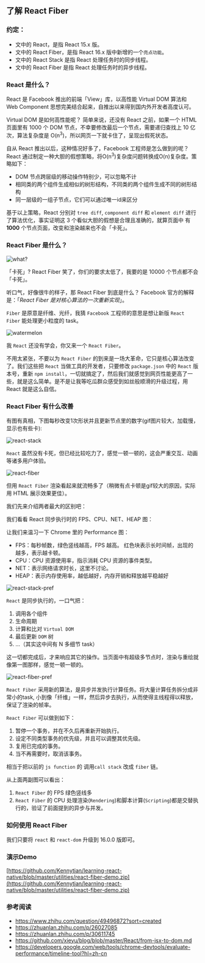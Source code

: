 ## 了解 React Fiber

### 约定：
- 文中的 React，是指 React 15.x 版。
- 文中的 React Fiber，是指 React 16.x 版中新增的一个`亮点功能`。
- 文中的 React Stack 是指 React 处理任务时的同步线程。
- 文中的 React Fiber 是指 React 处理任务时的异步线程。

### React 是什么？
React 是 Facebook 推出的前端「View」库，以高性能 Virtual DOM 算法和 Web Component 思想完美结合起来，自推出以来得到国内外开发者高度认可。 

Virtual DOM 是如何高性能呢？ 简单来说，还没有 React 之前，如果一个 HTML 页面里有 1000 个 DOM 节点，不幸要修改最后一个节点，需要递归查找上 10 亿次，算法复杂度是 O(n<sup>3</sup>)，所以网页一下就卡住了，呈现出假死状态。

自从 React 推出以后，这种情况好多了，Facebook 工程师是怎么做到的呢？ React 通过制定一种大胆的假想策略，将O(n<sup>3</sup>)复杂度问题转换成O(n)复杂度。策略如下：

- DOM 节点跨层级的移动操作特别少，可以忽略不计
- 相同类的两个组件生成相似的树形结构，不同类的两个组件生成不同的树形结构
- 同一层级的一组子节点，它们可以通过唯一id来区分

基于以上策略，React 分别对 `tree diff`, `component diff` 和 `element diff` 进行了算法优化，事实证明这 3 个看似大胆的假想是合理且准确的，就算页面中 有 **1000** 个节点页面，改变和渲染越来也不会「卡死」。

### React Fiber 是什么？

![what?](https://ww4.sinaimg.cn/mw1024/0060gdugjw1f4p6js7l7xj305k05nq2x.jpg) 

「卡死」? React Fiber 笑了，你们的要求太低了，我要的是 10000 个节点都不会「卡死」。

听口气，好像很牛的样子，那 React Fiber 到底是什么？ Facebook 官方的解释是：「_React Fiber 是对核心算法的一次重新实现_」。

`Fiber` 是原意是纤维、光纤，我猜 `Facebook` 工程师的意思是想让新版 `React Fiber` 能处理更小粒度的 task。

![watermelon](http://wx2.sinaimg.cn/bmiddle/a813e649ly1fkjswm1s7wj209w08c0tc.jpg)

我 `React` 还没有学会，你又来一个 `React Fiber`。 

不用太紧张，不要以为 `React Fiber` 的到来是一场大革命，它只是核心算法改变了。我们这些把 `React` 当做工具的开发者，只要修改 `package.json` 中的 `React` 版本号，重新 `npm install`，一切就搞定了，然后我们就感觉到网页性能更高了一些，就是这么简单。是不是让我等吃瓜群众感受到如丝般顺滑的升级过程，用 React 就是这么自信。

### React Fiber 有什么改善
有图有真相，下图每秒改变1次形状并且更新节点里的数字(gif图片较大，加载慢，显示也有些卡):

![react-stack](https://raw.githubusercontent.com/Kennytian/learning-react-native/master/images/react-stack.gif)

`React` 虽然没有卡死，但已经比较吃力了，感觉一顿一顿的，这会严重交互、动画等诸多用户体验。

![react-fiber](https://raw.githubusercontent.com/Kennytian/learning-react-native/master/images/react-fiber.gif)

但用 `React Fiber` 渲染看起来就流畅多了（稍微有点卡顿是gif较大的原因，实际用 HTML 展示效果更佳）。

我们先来介绍两者最大的区别吧：

我们看看 React 同步执行时的 FPS、CPU、NET、HEAP 图：

让我们来温习一下 Chrome 里的 Performance 图：
- FPS：每秒帧数，绿色竖线越高，FPS 越高。 红色块表示长时间帧，出现的越多，表示越卡顿。
- CPU：CPU 资源使用率，指示消耗 CPU 资源的事件类型。
- NET：表示网络请求时长，这里不讨论。
- HEAP：表示内存使用率，越低越好，内存开销和释放越平稳越好

![react-stack-pref](https://github.com/Kennytian/learning-react-native/blob/master/images/react-stack-perf.png)

`React` 是同步执行的，一口气把：
 1. 调用各个组件
 2. 生命周期
 3. 计算和比对 `Virtual DOM`
 4. 最后更新 `DOM` 树
 5. ...（其实这中间有 N 多细节 task）
 
 这一切都完成后，才来响应其它的操作。当页面中有超级多节点时，渲染与重绘就像第一图那样，感觉一顿一顿的。
 
![react-fiber-pref](https://github.com/Kennytian/learning-react-native/blob/master/images/react-fiber-perf.png)

`React Fiber` 采用新的算法，是异步并发执行计算任务。将大量计算任务拆分成非常小的task, 小到像「纤维」一样，然后异步去执行，从而使得主线程得以释放，保证了渲染的帧率。

`React Fiber` 可以做到如下：
1. 暂停一个事务，并在不久后再重新开始执行。
2. 设定不同类型事务的优先级，并且可以调整其优先级。
3. 复用已完成的事务。
4. 当不再需要时，取消该事务。

相当于把以前的 `js function` 的 调用`call stack` 改成 `fiber` 链。

从上面两副图可以看出：
1. `React Fiber` 的 FPS 绿色竖线多
2. `React Fiber` 的 CPU 处理渲染(`Rendering`)和脚本计算(`Scripting`)都是交替执行的，验证了前面提到的异步与并发。

### 如何使用 React Fiber

我们只要将 `react` 和 `react-dom` 升级到 16.0.0 版即可。

### 演示Demo
[https://github.com/Kennytian/learning-react-native/blob/master/utilities/react-fiber-demo.zip](https://github.com/Kennytian/learning-react-native/blob/master/utilities/react-fiber-demo.zip)

### 参考阅读
* https://www.zhihu.com/question/49496872?sort=created
* https://zhuanlan.zhihu.com/p/26027085
* https://zhuanlan.zhihu.com/p/30611745
* https://github.com/xieyu/blog/blob/master/React/from-jsx-to-dom.md
* https://developers.google.com/web/tools/chrome-devtools/evaluate-performance/timeline-tool?hl=zh-cn
